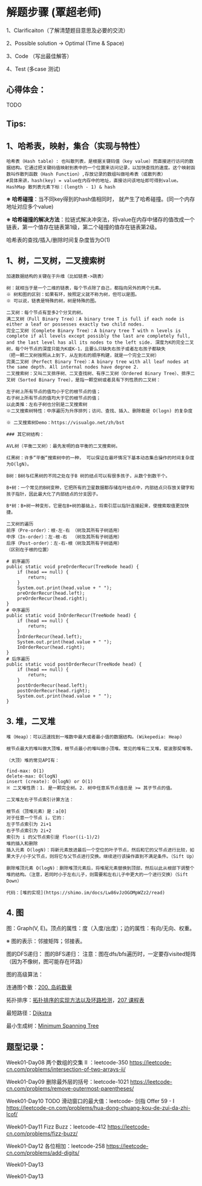 # 解题步骤 (覃超老师)
1、Clarificaiton（了解清楚题目意思及必要的交流）

2、Possible solution -> Optimal (Time & Space)

3、Code （写出最佳解答）

4、Test (多case 测试)

## 心得体会：
TODO

## Tips:
## 1、哈希表，映射，集合（实现与特性）
```
哈希表（Hash table）: 也叫散列表，是根据关键码值（key value）而直接进行访问的数据结构。它通过把关键码值映射到表中的一个位置来访问记录，以加快查找的速度。这个映射函数叫作散列函数（Hash Function）,存放记录的数组叫做哈希表（或散列表）
#具体来讲，hash(key) = value在内存中的地址，直接访问该地址即可得到value。 HashMap 散列表元素下标：(length - 1) & hash
```
**※ 哈希碰撞**：当不同key得到的hash值相同时， 就产生了哈希碰撞。(同一个内存地址对应多个value)

**※ 哈希碰撞的解决方法**：拉链式解决冲突法，将value在内存中储存的值改成一个链表，第一个值存在链表第1级，第二个碰撞的值存在链表第2级。

哈希表的查找/插入/删除时间复杂度皆为O(1)

## 1、树，二叉树，二叉搜索树
```
加速数据结构的关键在于升维（比如链表->跳表）

树：就相当于是一个二维的链表，每个节点除了自己，都指向另外的两个元素。
※ 树和图的区别：如果有环，按照定义就不称为树，但可以是图。
※ 可以说，链表是特殊的树，树是特殊的图。

二叉树：每个节点有至多2个分叉的树。
满二叉树（Full Binary Tree）：A binary tree T is full if each node is either a leaf or possesses exactly two child nodes.
完全二叉树（Complete Binary Tree）：A binary tree T with n levels is complete if all levels except possibly the last are completely full,
and the last level has all its nodes to the left side. 深度为K的完全二叉树，每个叶节点的深度只能为K或K-1，且要么只缺失右孩子或者左右孩子都缺失
（把一颗二叉树按照从上到下，从左到右的顺序构建，就是一个完全二叉树）
完美二叉树（Perfect Binary Tree）：A binary tree with all leaf nodes at the same depth. All internal nodes have degree 2.
二叉搜索树：又叫二叉排序树、二叉查找树、有序二叉树（Ordered Binary Tree）、排序二叉树（Sorted Binary Tree），是指一颗空树或者具有下列性质的二叉树：

左子树上所有节点的值均小于它的根节点的值；
右子树上所有节点的值均大于它的根节点的值；
以此类推：左右子树也分别是二叉搜索树
※二叉搜索树特性：中序遍历为升序排列；访问、查找、插入、删除都是 O(logn) 的复杂度

※ 二叉搜索树Demo：https://visualgo.net/zh/bst

### 其它树结构：

AVL树（平衡二叉树）：最先发明的自平衡的二叉搜索树。

红黑树：许多“平衡“搜索树中的一种， 可以保证在最坏情况下基本动态集合操作的时间复杂度为O(lgN)。

B树：B树与红黑树的不同之处在于B 树的结点可以有很多孩子，从数个到数干个。

B+树：一个常见的B树变种，它把所有的卫星数据都存储在叶结点中，内部结点只存放关键字和孩子指针，因此最大化了内部结点的分支因子。

B*树：B+树一种变形，它是在B+树的基础上，将索引层以指针连接起来，使搜索取值更加快捷。

二叉树的遍历
前序（Pre-order）：根-左-右 （树及其所有子树适用）
中序（In-order）：左-根-右  （树及其所有子树适用）
后序（Post-order）：左-右-根（树及其所有子树适用）
（区别在于根的位置）

# 前序遍历
public static void preOrderRecur(TreeNode head) {
    if (head == null) {
        return;
    }
    System.out.print(head.value + " ");
    preOrderRecur(head.left);
    preOrderRecur(head.right);
}
# 中序遍历
public static void InOrderRecur(TreeNode head) {
    if (head == null) {
        return;
    }
    InOrderRecur(head.left);
    System.out.print(head.value + " ");
    InOrderRecur(head.right);
}
# 后序遍历
public static void postOrderRecur(TreeNode head) {
    if (head == null) {
        return;
    }
    postOrderRecur(head.left);
    postOrderRecur(head.right);
    System.out.print(head.value + " ");
}
```
## 3. 堆，二叉堆
```
堆（Heap）：可以迅速找到一堆数中最大或者最小值的数据结构。(Wikepedia: Heap)

根节点最大的堆叫做大顶堆，根节点最小的堆叫做小顶堆。常见的堆有二叉堆，斐波那契堆等。

（大顶）堆的常见API有：

find-max: O(1)
delete-max: O(logN)
insert (create): O(logN) or O(1)
※ 二叉堆性质：1. 是一颗完全树。2. 树中任意系节点值总是 >= 其子节点的值。

二叉堆左右子节点索引计算方法：

根节点（顶堆元素）是：a[0]
对于任意一个节点 i，它的：
左子节点索引为 2i+1
右子节点索引为 2i+2
索引为 i 的父节点索引是 floor((i-1)/2)
堆的插入和删除
插入元素 O(logN)：将新元素放进最后一个空位的叶子节点，然后和它的父节点进行比较，如果大于/小于父节点，则将它与父节点进行交换。继续进行该操作直到不满足条件。（Sift Up）

删除堆顶元素 O(logN)：删除堆顶元素后，将堆尾元素替换到顶部，然后以此从根部下调整个堆的结构。（注意，若同时小于左右儿子，则需要和左右儿子中更大的一个进行交换）（Sift Down）

代码：[堆的实现](https://shimo.im/docs/Lw86vJzOGOMpWZz2/read)
```
## 4. 图
图：Graph(V, E)。顶点的属性：度（入度/出度）；边的属性：有向/无向、权重。

※ 图的表示：邻接矩阵；邻接表。

图的DFS递归：
图的BFS递归：
注意：图在dfs/bfs遍历时，一定要存visited矩阵（因为不像树，图可能存在环路）

图的高级算法：

连通图个数：[200. 岛屿数量](https://leetcode-cn.com/problems/number-of-islands/)

拓扑排序：[拓扑排序的实现方法以及环路检测](https://zhuanlan.zhihu.com/p/34871092)，[207 课程表](https://leetcode-cn.com/problems/course-schedule/)

最短路径：[Dijkstra](https://www.bilibili.com/video/av25829980?from=search&seid=13391343514095937158)

最小生成树：[Minimum Spanning Tree](https://www.bilibili.com/video/av84820276?from=search&seid=17476598104352152051)

## 题型记录：
Week01-Day08
两个数组的交集 II ：leetcode-350
https://leetcode-cn.com/problems/intersection-of-two-arrays-ii/

Week01-Day09
删除最外层的括号：leetcode-1021
https://leetcode-cn.com/problems/remove-outermost-parentheses/

Week01-Day10
TODO
滑动窗口的最大值：leetcode- 剑指 Offer 59 - I
https://leetcode-cn.com/problems/hua-dong-chuang-kou-de-zui-da-zhi-lcof/

Week01-Day11
Fizz Buzz：leetcode-412
https://leetcode-cn.com/problems/fizz-buzz/

Week01-Day12
各位相加：leetcode-258
https://leetcode-cn.com/problems/add-digits/

Week01-Day13


Week01-Day13






